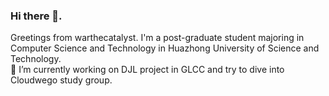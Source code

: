 ### Hi there 👋. 
Greetings from warthecatalyst. I'm a post-graduate student majoring in Computer Science and Technology in Huazhong University of Science and Technology.\
🔭 I’m currently working on DJL project in GLCC and try to dive into Cloudwego study group.

<!--
**warthecatalyst/warthecatalyst** is a ✨ _special_ ✨ repository because its `README.md` (this file) appears on your GitHub profile.

Here are some ideas to get you started:

- 🔭 I’m currently working on ...
- 🌱 I’m currently learning ...
- 👯 I’m looking to collaborate on ...
- 🤔 I’m looking for help with ...
- 💬 Ask me about ...
- 📫 How to reach me: ...
- 😄 Pronouns: ...
- ⚡ Fun fact: ...
-->
